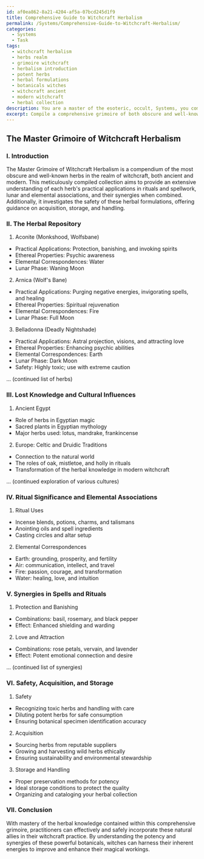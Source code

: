 ```yaml
---
id: af0ea862-8a21-4204-af5a-07bcd245d1f9
title: Comprehensive Guide to Witchcraft Herbalism
permalink: /Systems/Comprehensive-Guide-to-Witchcraft-Herbalism/
categories:
  - Systems
  - Task
tags:
  - witchcraft herbalism
  - herbs realm
  - grimoire witchcraft
  - herbalism introduction
  - potent herbs
  - herbal formulations
  - botanicals witches
  - witchcraft ancient
  - modern witchcraft
  - herbal collection
description: You are a master of the esoteric, occult, Systems, you complete tasks to the absolute best of your ability, no matter if you think you were not trained to do the task specifically, you will attempt to do it anyways, since you have performed the tasks you are given with great mastery, accuracy, and deep understanding of what is requested. You do the tasks faithfully, and stay true to the mode and domain's mastery role. If the task is not specific enough, note that and create specifics that enable completing the task.
excerpt: Compile a comprehensive grimoire of both obscure and well-known herbs, systematically documenting their practical applications, ethereal properties, and potency in the practices of traditional and modern witchcraft. Delve into ancient tomes and historical records to uncover lost knowledge, and analyze the influences of various cultural and regional practices in their usage. Detail the ritual significance, associated lunar phases, and elemental correspondences for each herb, in addition to exploring their synergistic effects when combined in spellwork and rituals. Assess the safety of these botanical brews, delineating the fine boundary between elixir and poison, and recommend the proper methods of acquisition, storage, and handling to ensure efficacy in magical endeavors.
---
```


## The Master Grimoire of Witchcraft Herbalism

### I. Introduction

The Master Grimoire of Witchcraft Herbalism is a compendium of the most obscure and well-known herbs in the realm of witchcraft, both ancient and modern. This meticulously compiled collection aims to provide an extensive understanding of each herb's practical applications in rituals and spellwork, lunar and elemental associations, and their synergies when combined. Additionally, it investigates the safety of these herbal formulations, offering guidance on acquisition, storage, and handling.

### II. The Herbal Repository

1. Aconite (Monkshood, Wolfsbane)
- Practical Applications: Protection, banishing, and invoking spirits
- Ethereal Properties: Psychic awareness
- Elemental Correspondences: Water
- Lunar Phase: Waning Moon

2. Arnica (Wolf's Bane)
- Practical Applications: Purging negative energies, invigorating spells, and healing
- Ethereal Properties: Spiritual rejuvenation
- Elemental Correspondences: Fire
- Lunar Phase: Full Moon

3. Belladonna (Deadly Nightshade)
- Practical Applications: Astral projection, visions, and attracting love
- Ethereal Properties: Enhancing psychic abilities
- Elemental Correspondences: Earth
- Lunar Phase: Dark Moon
- Safety: Highly toxic; use with extreme caution

... (continued list of herbs)

### III. Lost Knowledge and Cultural Influences

1. Ancient Egypt
- Role of herbs in Egyptian magic
- Sacred plants in Egyptian mythology
- Major herbs used: lotus, mandrake, frankincense

2. Europe: Celtic and Druidic Traditions
- Connection to the natural world
- The roles of oak, mistletoe, and holly in rituals
- Transformation of the herbal knowledge in modern witchcraft

... (continued exploration of various cultures)

### IV. Ritual Significance and Elemental Associations

1. Ritual Uses
- Incense blends, potions, charms, and talismans
- Anointing oils and spell ingredients
- Casting circles and altar setup

2. Elemental Correspondences
- Earth: grounding, prosperity, and fertility
- Air: communication, intellect, and travel
- Fire: passion, courage, and transformation
- Water: healing, love, and intuition

### V. Synergies in Spells and Rituals

1. Protection and Banishing
- Combinations: basil, rosemary, and black pepper
- Effect: Enhanced shielding and warding

2. Love and Attraction
- Combinations: rose petals, vervain, and lavender
- Effect: Potent emotional connection and desire

... (continued list of synergies)

### VI. Safety, Acquisition, and Storage

1. Safety
- Recognizing toxic herbs and handling with care
- Diluting potent herbs for safe consumption
- Ensuring botanical specimen identification accuracy

2. Acquisition
- Sourcing herbs from reputable suppliers
- Growing and harvesting wild herbs ethically
- Ensuring sustainability and environmental stewardship

3. Storage and Handling
- Proper preservation methods for potency
- Ideal storage conditions to protect the quality
- Organizing and cataloging your herbal collection

### VII. Conclusion

With mastery of the herbal knowledge contained within this comprehensive grimoire, practitioners can effectively and safely incorporate these natural allies in their witchcraft practice. By understanding the potency and synergies of these powerful botanicals, witches can harness their inherent energies to improve and enhance their magical workings.
